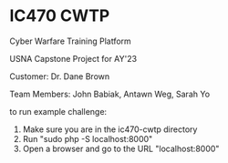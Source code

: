 # IC470 CWTP

Cyber Warfare Training Platform

USNA Capstone Project for AY'23

Customer: Dr. Dane Brown

Team Members: John Babiak, Antawn Weg, Sarah Yo

to run example challenge:

<ol>
 <li>Make sure you are in the ic470-cwtp directory</li>
 <li>Run "sudo php -S localhost:8000"</li>
 <li>Open a browser and go to the URL "localhost:8000"</li>
</ol>
